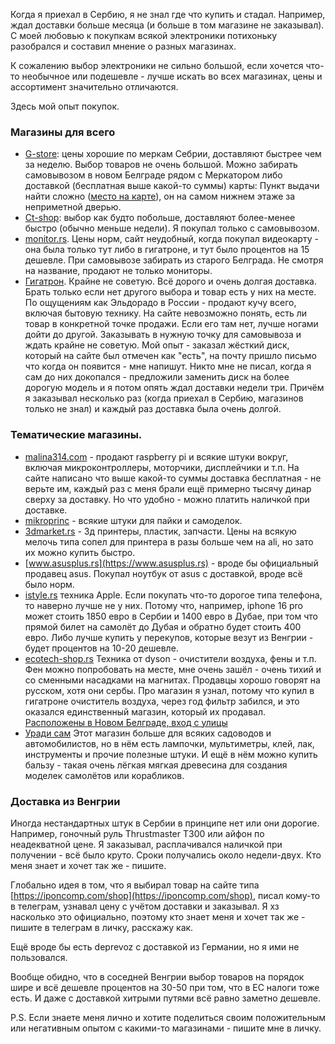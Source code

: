 Когда я приехал в Сербию, я не знал где что купить и стадал. Например, ждал доставки больше месяца (и больше в том магазине не заказывал). С моей любовью к покупкам всякой электроники потихоньку разобрался и составил мнение о разных магазинах.

К сожалению выбор электроники не сильно большой, если хочется что-то необычное или подешевле - лучше искать во всех магазинах, цены и ассортимент значительно отличаются.

Здесь мой опыт покупок.

### Магазины для всего

* [G-store](https://www.gstore.rs/): цены хорошие по меркам Себрии, доставляют быстрее чем за неделю. Выбор товаров не очень большой. Можно забирать самовывозом в новом Белграде рядом с Меркатором либо доставкой (бесплатная выше какой-то суммы)
карты:
Пункт выдачи найти сложно ([место на карте](https://www.google.com/maps/@44.8228533,20.4212032,474m/data=!3m1!1e3?entry=ttu&g_ep=EgoyMDI0MTIxMS4wIKXMDSoASAFQAw%3D%3D)), он на самом нижнем этаже за неприметной дверью.
* [Ct-shop](https://www.ctshop.rs/): выбор как будто побольше, доставляют более-менее быстро (обычно меньше недели). Я покупал только с самовывозом.
* [monitor.rs](https://www.monitor.rs/). Цены норм, сайт неудобный, когда покупал видеокарту - она была только тут либо в гигатроне, и тут было процентов на 15 дешевле. При самовывозе забирать из cтарого Белграда. Не смотря на название, продают не только мониторы.
* [Гигатрон](https://gigatron.rs/). Крайне не советую. Всё дорого и очень долгая доставка. Брать только если нет другого выбора и товар есть у них на месте. По ощущениям как Эльдорадо в России - продают кучу всего, включая бытовую технику. На сайте невозможно понять, есть ли товар в конкретной точке продажи. Если его там нет, лучше ногами дойти до другой. Заказывать в нужную точку для самовывоза и ждать крайне не советую. Мой опыт - заказал жёсткий диск, который на сайте был отмечен как "есть", на почту пришло письмо что когда он появится - мне напишут. Никто мне не писал, когда я сам до них докопался - предложили заменить диск на более дорогую модель и я потом опять ждал доставки недели три. Причём я заказывал несколько раз (когда приехал в Сербию, магазинов только не знал) и каждый раз доставка была очень долгой.

### Тематические магазины.

* [malina314.com](https://malina314.com/) - продают raspberry pi и всякие штуки вокруг, включая микроконтроллеры, моторчики, дисплейчики и т.п. На сайте написано что выше какой-то суммы доставка бесплатная - не верьте им, каждый раз с меня брали ещё примерно тысячу динар сверху за доставку. Но что удобно - можно платить наличкой при доставке.
* [mikroprinc](https://www.mikroprinc.com/sr) - всякие штуки для пайки и самоделок.
* [3dmarket.rs](https://3dmarket.rs/3D/3d-stampaci/) - 3д принтеры, пластик, запчасти. Цены на всякую мелочь типа сопел для принтера в разы больше чем на ali, но зато их можно купить быстро.
* [www.asusplus.rs](https://www.asusplus.rs) - вроде бы официальный продавец asus. Покупал ноутбук от asus с доставкой, вроде всё было норм.
* [istyle.rs](https://istyle.rs/) техника Apple. Если покупать что-то дорогое типа телефона, то наверно лучше не у них. Потому что, например, iphone 16 pro может стоить 1850 евро в Сербии и 1400 евро в Дубае, при том что прямой билет на самолёт до Дубая и обратно будет стоить 400 евро. Либо лучше купить у перекупов, которые везут из Венгрии - будет процентов на 10-20 дешевле.
* [ecotech-shop.rs](https://ecotech-shop.rs/)
Техника от dyson - очистители воздуха, фены и т.п. Фен можно попробовать на месте, мне очень зашёл - очень тихий и со сменными насадками на магнитах. Продавцы хорошо говорят на русском, хотя они сербы. Про магазин я узнал, потому что купил в гигатроне очиститель воздуха, через год фильтр забился, и это оказался единственный магазин, который их продавал. [Расположены в Новом Белграде, вход с улицы](https://maps.app.goo.gl/UM5HVgGpwp3QRNzG7)
* [Уради сам](https://uradi-sam.rs/)
Этот магазин больше для всяких садоводов и автомобилистов, но в нём есть лампочки, мультиметры, клей, лак, инструменты и прочие полезные штуки. И ещё в нём можно купить бальзу - такая очень лёгкая мягкая древесина для создания моделек самолётов или корабликов.

### Доставка из Венгрии

Иногда нестандартных штук в Сербии в принципе нет или они дорогие. Например, гоночный руль Thrustmaster T300 или айфон по неадекватной цене. Я заказывал, расплачивался наличкой при получении - всё было круто. Сроки получались около недели-двух. Кто меня знает и хочет так же - пишите.

Глобально идея в том, что я выбирал товар на сайте типа [https://iponcomp.com/shop](https://iponcomp.com/shop), писал кому-то в телеграм, узнавал цену с учётом доставки и заказывал. Я хз насколько это официально, поэтому кто знает меня и хочет так же - пишите в телеграм в личку, расскажу как.

Ещё вроде бы есть deprevoz с доставкой из Германии, но я ими не пользовался.

Вообще обидно, что в соседней Венгрии выбор товаров на порядок шире и всё дешевле процентов на 30-50 при том, что в ЕС налоги тоже есть. И даже с доставкой хитрыми путями всё равно заметно дешевле.

P.S. Если знаете меня лично и хотите поделиться своим положительным или негативным опытом с какими-то магазинами - пишите мне в личку.
